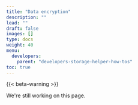 ```yaml
---
title: "Data encryption"
description: ""
lead: ""
draft: false
images: []
type: docs
weight: 40
menu:
  developers:
    parent: "developers-storage-helper-how-tos"
toc: true
---
```


{{< beta-warning >}}

We're still working on this page.
